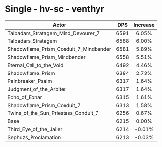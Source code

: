 # Single - hv-sc - venthyr
| Actor | DPS | Increase |
|---|:---:|:---:|
|Talbadars_Stratagem_Mind_Devourer_7|6591|6.05%|
|Talbadars_Stratagem|6588|6.00%|
|Shadowflame_Prism_Conduit_7_Mindbender|6581|5.89%|
|Shadowflame_Prism_Mindbender|6558|5.51%|
|Eternal_Call_to_the_Void|6492|4.46%|
|Shadowflame_Prism|6384|2.73%|
|Painbreaker_Psalm|6317|1.64%|
|Judgment_of_the_Arbiter|6317|1.64%|
|Echo_of_Eonar|6315|1.61%|
|Shadowflame_Prism_Conduit_7|6313|1.58%|
|Twins_of_the_Sun_Priestess_Conduit_7|6256|0.67%|
|Base|6215|0.00%|
|Third_Eye_of_the_Jailer|6214|-0.01%|
|Sephuzs_Proclamation|6213|-0.03%|

